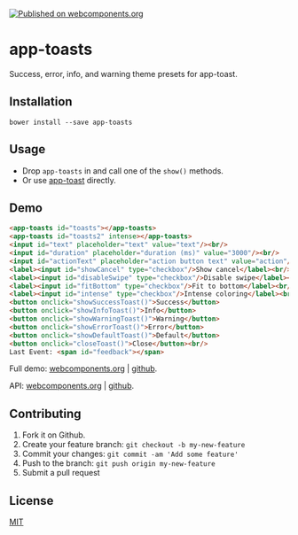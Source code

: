 [![Published on webcomponents.org](https://img.shields.io/badge/webcomponents.org-published-blue.svg)](https://www.webcomponents.org/element/jifalops/app-toasts)

# app-toasts
Success, error, info, and warning theme presets for app-toast.

## Installation
```
bower install --save app-toasts
```

## Usage
* Drop `app-toasts` in and call one of the `show()` methods.
* Or use [app-toast](https://www.webcomponents.org/element/jifalops/app-toast)
  directly.

## Demo
<!--
```
<custom-element-demo height="300">
  <template>
    <script src="../webcomponentsjs/webcomponents-lite.js"></script>
    <link rel="import" href="app-toasts.html">
    <next-code-block></next-code-block>
    <script>
      var toasts = document.getElementById('toasts');
      var toasts2 = document.getElementById('toasts2');
      var intense = document.getElementById('intense');
      var text = document.getElementById('text');
      var duration = document.getElementById('duration');
      var actionText = document.getElementById('actionText');
      var showCancel = document.getElementById('showCancel');
      var disableSwipe = document.getElementById('disableSwipe');
      var fitBottom = document.getElementById('fitBottom');
      var feedback = document.getElementById('feedback');
      function showSuccessToast() {
        if (intense.checked) toasts2.showSuccessToast(text.value, _makeProperties());
        else toasts.showSuccessToast(text.value, _makeProperties());
      }
      function showInfoToast() {
        if (intense.checked) toasts2.showInfoToast(text.value, _makeProperties());
        else toasts.showInfoToast(text.value, _makeProperties());
      }
      function showWarningToast() {
        if (intense.checked) toasts2.showWarningToast(text.value, _makeProperties());
        else toasts.showWarningToast(text.value, _makeProperties());
      }
      function showErrorToast() {
        if (intense.checked) toasts2.showErrorToast(text.value, _makeProperties());
        else toasts.showErrorToast(text.value, _makeProperties());
      }
      function showDefaultToast() {
        if (intense.checked) toasts2.showDefaultToast(text.value, _makeProperties());
        else toasts.showDefaultToast(text.value, _makeProperties());
      }
      function _makeProperties() {
        return {
          duration: Number(duration.value),
          actionText: actionText.value,
          showCancel: showCancel.checked,
          disableSwipe: disableSwipe.checked,
          fitBottom: fitBottom.checked,
          onAction: function() { feedback.innerText = "onAction()"; },
          onCancel: function() { feedback.innerText = "onCancel()"; }
        };
      }
      function closeToast() {
        toasts.close();
        toasts2.close();
      }
    </script>
  </template>
</custom-element-demo>
```
-->

```html
<app-toasts id="toasts"></app-toasts>
<app-toasts id="toasts2" intense></app-toasts>
<input id="text" placeholder="text" value="text"/><br/>
<input id="duration" placeholder="duration (ms)" value="3000"/><br/>
<input id="actionText" placeholder="action button text" value="action"/><br/>
<label><input id="showCancel" type="checkbox"/>Show cancel</label><br/>
<label><input id="disableSwipe" type="checkbox"/>Disable swipe</label><br/>
<label><input id="fitBottom" type="checkbox"/>Fit to bottom</label><br/>
<label><input id="intense" type="checkbox"/>Intense coloring</label><br/><br/>
<button onclick="showSuccessToast()">Success</button>
<button onclick="showInfoToast()">Info</button>
<button onclick="showWarningToast()">Warning</button>
<button onclick="showErrorToast()">Error</button>
<button onclick="showDefaultToast()">Default</button>
<button onclick="closeToast()">Close</button><br/>
Last Event: <span id="feedback"></span>
```

Full demo:
[webcomponents.org](https://www.webcomponents.org/element/jifalops/app-toasts/demo/demo/index.html)
| [github](https://jifalops.github.io/app-toasts/components/app-toasts/demo/).

API: [webcomponents.org](https://www.webcomponents.org/element/jifalops/app-toasts/app-toasts)
| [github](https://jifalops.github.io/app-toasts).

## Contributing

1. Fork it on Github.
2. Create your feature branch: `git checkout -b my-new-feature`
3. Commit your changes: `git commit -am 'Add some feature'`
4. Push to the branch: `git push origin my-new-feature`
5. Submit a pull request

## License

[MIT](https://opensource.org/licenses/MIT)
